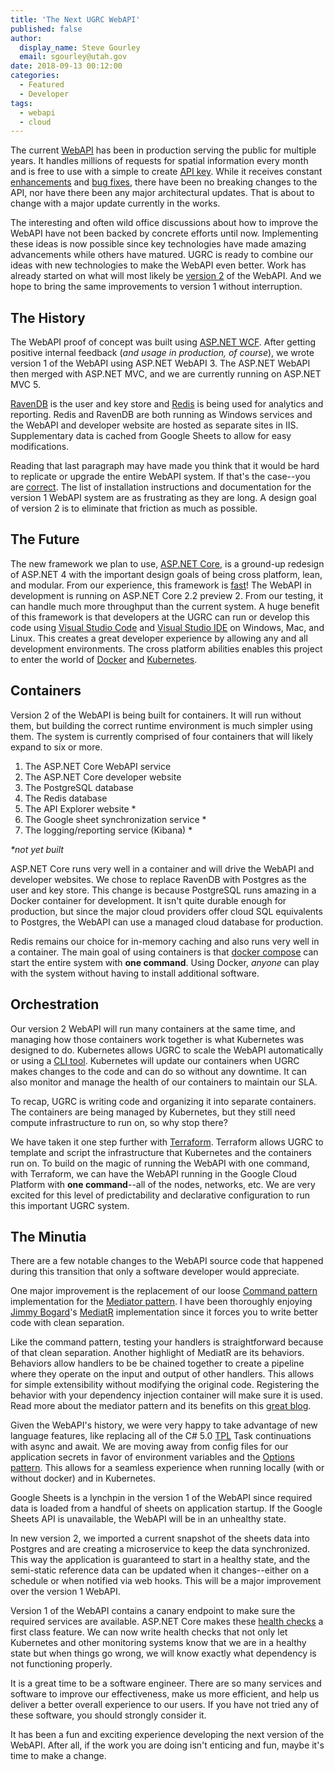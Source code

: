 ```yaml
---
title: 'The Next UGRC WebAPI'
published: false
author:
  display_name: Steve Gourley
  email: sgourley@utah.gov
date: 2018-09-13 00:12:00
categories:
  - Featured
  - Developer
tags:
  - webapi
  - cloud
---
```


The current [WebAPI](https://api.mapserv.utah.gov) has been in production serving the public for multiple years. It handles millions of requests for spatial information every month and is free to use with a simple to create [API key](https://developer.mapserv.utah.gov/StartupGuide). While it receives constant [enhancements](https://github.com/agrc/api.mapserv.utah.gov/issues?q=is%3Aissue+sort%3Aupdated-desc+is%3Aclosed+label%3Aenhancement) and [bug fixes](https://github.com/agrc/api.mapserv.utah.gov/issues?q=is%3Aissue+sort%3Aupdated-desc+is%3Aclosed+label%3Abug), there have been no breaking changes to the API, nor have there been any major architectural updates. That is about to change with a major update currently in the works.

The interesting and often wild office discussions about how to improve the WebAPI have not been backed by concrete efforts until now. Implementing these ideas is now possible since key technologies have made amazing advancements while others have matured. UGRC is ready to combine our ideas with new technologies to make the WebAPI even better. Work has already started on what will most likely be [version 2](https://github.com/agrc/api.mapserv.utah.gov/tree/development) of the WebAPI. And we hope to bring the same improvements to version 1 without interruption.

## The History

The WebAPI proof of concept was built using [ASP.NET WCF](https://docs.microsoft.com/en-us/dotnet/framework/wcf/whats-wcf). After getting positive internal feedback (_and usage in production, of course_), we wrote version 1 of the WebAPI using ASP.NET WebAPI 3. The ASP.NET WebAPI then merged with ASP.NET MVC, and we are currently running on ASP.NET MVC 5.

[RavenDB](https://ravendb.net/) is the user and key store and [Redis](https://redis.io) is being used for analytics and reporting. Redis and RavenDB are both running as Windows services and the WebAPI and developer website are hosted as separate sites in IIS. Supplementary data is cached from Google Sheets to allow for easy modifications.

Reading that last paragraph may have made you think that it would be hard to replicate or upgrade the entire WebAPI system. If that's the case--you are  [correct](https://github.com/agrc/api.mapserv.utah.gov/wiki). The list of installation instructions and documentation for the version 1 WebAPI system are as frustrating as they are long. A design goal of version 2 is to eliminate that friction as much as possible.

## The Future

The new framework we plan to use, [ASP.NET Core](https://docs.microsoft.com/en-us/aspnet/core/?view=aspnetcore-2.1), is a ground-up redesign of ASP.NET 4 with the important design goals of being cross platform, lean, and modular. From our experience, this framework is [fast](https://www.techempower.com/benchmarks/#section=data-r16&hw=ph&test=plaintext)! The WebAPI in development is running on ASP.NET Core 2.2 preview 2. From our testing, it can handle much more throughput than the current system. A huge benefit of this framework is that developers at the UGRC can run or develop this code using [Visual Studio Code](https://code.visualstudio.com/) and [Visual Studio IDE](https://visualstudio.microsoft.com/) on Windows, Mac, and Linux. This creates a great developer experience by allowing any and all development environments. The cross platform abilities enables this project to enter the world of [Docker](https://www.docker.com/) and [Kubernetes](https://kubernetes.io/).

## Containers

Version 2 of the WebAPI is being built for containers. It will run without them, but building the correct runtime environment is much simpler using them. The system is currently comprised of four containers that will likely expand to six or more.

1. The ASP.NET Core WebAPI service
2. The ASP.NET Core developer website
3. The PostgreSQL database
4. The Redis database
5. The API Explorer website *
6. The Google sheet synchronization service *
7. The logging/reporting service (Kibana) *

_*not yet built_

ASP.NET Core runs very well in a container and will drive the WebAPI and developer websites. We chose to replace RavenDB with Postgres as the user and key store. This change is because PostgreSQL runs amazing in a Docker container for development. It isn't quite durable enough for production, but since the major cloud providers offer cloud SQL equivalents to Postgres, the WebAPI can use a managed cloud database for production.

Redis remains our choice for in-memory caching and also runs very well in a container. The main goal of using containers is that [docker compose](https://docs.docker.com/compose/) can start the entire system with **one command**. Using Docker, _anyone_ can play with the system without having to install additional software.

## Orchestration

Our version 2 WebAPI will run many containers at the same time, and managing how those containers work together is what Kubernetes was designed to do. Kubernetes allows UGRC to scale the WebAPI automatically or using a [CLI tool](https://kubernetes.io/docs/tasks/tools/install-kubectl/). Kubernetes will update our containers when UGRC makes changes to the code and can do so without any downtime. It can also monitor and manage the health of our containers to maintain our SLA.

To recap, UGRC is writing code and organizing it into separate containers. The containers are being managed by Kubernetes, but they still need compute infrastructure to run on, so why stop there?

We have taken it one step further with [Terraform](https://www.terraform.io/). Terraform allows UGRC to template and script the infrastructure that Kubernetes and the containers run on. To build on the magic of running the WebAPI with one command, with Terraform, we can have the WebAPI running in the Google Cloud Platform with **one command**--all of the nodes, networks, etc. We are very excited for this level of predictability and declarative configuration to run this important UGRC system.

## The Minutia

There are a few notable changes to the WebAPI source code that happened during this transition that only a software developer would appreciate.

One major improvement is the replacement of our loose [Command pattern](http://www.blackwasp.co.uk/Command.aspx) implementation for the [Mediator pattern](http://www.blackwasp.co.uk/Mediator.aspx). I have been thoroughly enjoying [Jimmy Bogard](https://github.com/jbogard)'s [MediatR](https://github.com/jbogard/MediatR) implementation since it forces you to write better code with clean separation.

Like the command pattern, testing your handlers is straightforward because of that clean separation. Another highlight of MediatR are its behaviors. Behaviors allow handlers to be be chained together to create a pipeline where they operate on the input and output of other handlers. This allows for simple extensibility without modifying the original code. Registering the behavior with your dependency injection container will make sure it is used. Read more about the mediator pattern and its benefits on this [great blog](https://blogs.cuttingedge.it/steven/posts/2011/meanwhile-on-the-command-side-of-my-architecture/).

Given the WebAPI's history, we were very happy to take advantage of new language features, like replacing all of the C# 5.0 [TPL](https://docs.microsoft.com/en-us/dotnet/standard/parallel-programming/task-parallel-library-tpl) Task continuations with async and await. We are moving away from config files for our application secrets in favor of environment variables and the [Options pattern](https://docs.microsoft.com/en-us/aspnet/core/fundamentals/configuration/options?view=aspnetcore-2.1). This allows for a seamless experience when running locally (with or without docker) and in Kubernetes.

Google Sheets is a lynchpin in the version 1 of the WebAPI since required data is loaded from a handful of sheets on application startup. If the Google Sheets API is unavailable, the WebAPI will be in an unhealthy state.

In new version 2, we imported a current snapshot of the sheets data into Postgres and are creating a microservice to keep the data synchronized. This way the application is guaranteed to start in a healthy state, and the semi-static reference data can be updated when it changes--either on a schedule or when notified via web hooks. This will be a major improvement over the version 1 WebAPI.

Version 1 of the WebAPI contains a canary endpoint to make sure the required services are available. ASP.NET Core makes these [health checks](https://docs.microsoft.com/en-us/dotnet/architecture/microservices/implement-resilient-applications/monitor-app-health) a first class feature. We can now write health checks that not only let Kubernetes and other monitoring systems know that we are in a healthy state but when things go wrong, we will know exactly what dependency is not functioning properly.

It is a great time to be a software engineer. There are so many services and software to improve our effectiveness, make us more efficient, and help us deliver a better overall experience to our users. If you have not tried any of these software, you should strongly consider it.

It has been a fun and exciting experience developing the next version of the WebAPI. After all, if the work you are doing isn't enticing and fun, maybe it's time to make a change.

